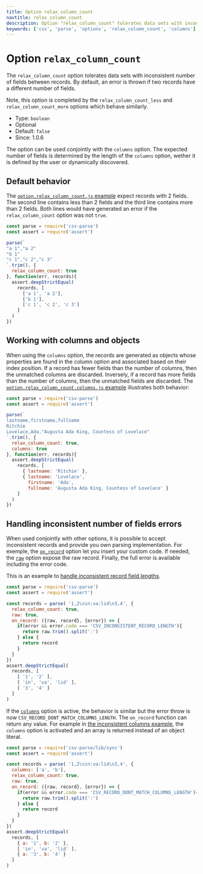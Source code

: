 ```yaml
---
title: Option relax_column_count
navtitle: relax_column_count
description: Option "relax_column_count" tolerates data sets with inconsistent number of fields.
keywords: ['csv', 'parse', 'options', 'relax_column_count', 'columns']
---
```


# Option `relax_column_count`

The `relax_column_count` option tolerates data sets with inconsistent number of fields between records. By default, an error is thrown if two records have a different number of fields.

Note, this option is completed by the `relax_column_count_less` and `relax_column_count_more` options which behave similarly.

* Type: `boolean`
* Optional
* Default: `false`
* Since: 1.0.6

The option can be used conjointly with the `columns` option. The expected number of fields is determined by the length of the `columns` option, wether it is defined by the user or dynamically discovered.

## Default behavior

The [`option.relax_column_count.js` example](https://github.com/adaltas/node-csv-parse/blob/master/samples/option.relax_column_count.js) expect records with 2 fields. The second line contains less than 2 fields and the third line contains more than 2 fields. Both lines would have generated an error if the `relax_column_count` option was not `true`.

```js
const parse = require('csv-parse')
const assert = require('assert')

parse(`
"a 1","a 2"
"b 1"
"c 1","c 2","c 3"
`.trim(), {
  relax_column_count: true
}, function(err, records){
  assert.deepStrictEqual(
    records, [
      ['a 1', 'a 2'],
      ['b 1'],
      ['c 1', 'c 2', 'c 3']
    ]
  )
})
```

## Working with columns and objects

When using the `columns` option, the records are generated as objects whose properties are found in the column option and associated based on their index position. If a record has fewer fields than the number of columns, then the unmatched columns are discarded. Inversely, if a record has more fields than the number of columns, then the unmatched fields are discarded. The [`option.relax_column_count.columns.js` example](https://github.com/adaltas/node-csv-parse/blob/master/samples/option.relax_column_count.columns.js) illustrates both behavior:

```js
const parse = require('csv-parse')
const assert = require('assert')

parse(`
lastname,firstname,fullname
Ritchie
Lovelace,Ada,"Augusta Ada King, Countess of Lovelace"
`.trim(), {
  relax_column_count: true,
  columns: true
}, function(err, records){
  assert.deepStrictEqual(
    records, [
      { lastname: 'Ritchie' },
      { lastname: 'Lovelace',
        firstname: 'Ada',
        fullname: 'Augusta Ada King, Countess of Lovelace' }
    ]
  )
})
```

## Handling inconsistent number of fields errors

When used conjointly with other options, it is possible to accept inconsistent records and provide you own parsing implementation. For exemple, the [`on_record`](/parse/options/on_record/) option let you insert your custom code. If needed, the [`raw`](/parse/options/raw/) option expose the raw record. Finally, the full error is available including the error code.

This is an example to [handle inconsistent record field lengths](https://github.com/adaltas/node-csv-parse/blob/master/samples/option.relax_column_count.record_inconsistent_length.js).

```js
const parse = require('csv-parse')
const assert = require('assert')

const records = parse( '1,2\nin:va:lid\n3,4', {
  relax_column_count: true,
  raw: true,
  on_record: ({raw, record}, {error}) => {
    if(error && error.code === 'CSV_INCONSISTENT_RECORD_LENGTH'){
      return raw.trim().split(':')
    } else {
      return record
    }
  }
})
assert.deepStrictEqual(
  records, [
    [ '1', '2' ],
    [ 'in', 'va', 'lid' ],
    [ '3', '4' ]
  ]
)
```

If the [`columns`](/parse/options/on_record/) option is active, the behavior is similar but the error throw is now `CSV_RECORD_DONT_MATCH_COLUMNS_LENGTH`. The `on_record` function can return any value. For example in [the inconsistent columns example](https://github.com/adaltas/node-csv-parse/blob/master/samples/option.relax_column_count.record_inconsistent_columns.js), the `columns` option is activated and an array is returned instead of an object literal.

```js
const parse = require('csv-parse/lib/sync')
const assert = require('assert')

const records = parse( '1,2\nin:va:lid\n3,4', {
  columns: ['a', 'b'],
  relax_column_count: true,
  raw: true,
  on_record: ({raw, record}, {error}) => {
    if(error && error.code === 'CSV_RECORD_DONT_MATCH_COLUMNS_LENGTH'){
      return raw.trim().split(':')
    } else {
      return record
    }
  }
})
assert.deepStrictEqual(
  records, [
    { a: '1', b: '2' },
    [ 'in', 'va', 'lid' ],
    { a: '3', b: '4' }
  ]
)
```

